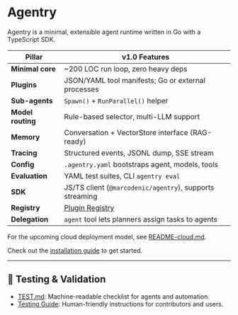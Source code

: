# Agentry

Agentry is a minimal, extensible agent runtime written in Go with a TypeScript SDK.

| Pillar            | v1.0 Features                                            |
| ----------------- | -------------------------------------------------------- |
| **Minimal core**  | ~200 LOC run loop, zero heavy deps                       |
| **Plugins**       | JSON/YAML tool manifests; Go or external processes       |
| **Sub-agents**    | `Spawn()` + `RunParallel()` helper                       |
| **Model routing** | Rule-based selector, multi-LLM support                   |
| **Memory**        | Conversation + VectorStore interface (RAG-ready)         |
| **Tracing**       | Structured events, JSONL dump, SSE stream                |
| **Config**        | `.agentry.yaml` bootstraps agent, models, tools          |
| **Evaluation**    | YAML test suites, CLI `agentry eval`                     |
| **SDK**           | JS/TS client (`@marcodenic/agentry`), supports streaming |
| **Registry**      | [Plugin Registry](registry/)                             |
| **Delegation**    | `agent` tool lets planners assign tasks to agents        |

For the upcoming cloud deployment model, see [README-cloud.md](../README-cloud.md).

Check out the [installation guide](install.md) to get started.

---

## 🧪 Testing & Validation

- [TEST.md](../TEST.md): Machine-readable checklist for agents and automation.
- [Testing Guide](testing.md): Human-friendly instructions for contributors and users.
